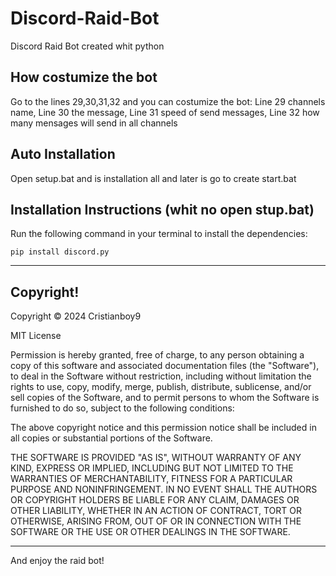# Discord-Raid-Bot
Discord Raid Bot created whit python

## How costumize the bot
Go to the lines 29,30,31,32 and you can costumize the bot:
Line 29 channels name,
Line 30 the message,
Line 31 speed of send messages,
Line 32 how many mensages will send in all channels

## Auto Installation
Open setup.bat and is installation all and later is go to create start.bat

## Installation Instructions (whit no open stup.bat) 
Run the following command in your terminal to install the dependencies:
```
pip install discord.py
```
-----------------------------------------------------------------------------------
## Copyright!
Copyright © 2024 Cristianboy9

MIT License

Permission is hereby granted, free of charge, to any person obtaining a copy
of this software and associated documentation files (the "Software"), to deal
in the Software without restriction, including without limitation the rights
to use, copy, modify, merge, publish, distribute, sublicense, and/or sell
copies of the Software, and to permit persons to whom the Software is
furnished to do so, subject to the following conditions:

The above copyright notice and this permission notice shall be included in all
copies or substantial portions of the Software.

THE SOFTWARE IS PROVIDED "AS IS", WITHOUT WARRANTY OF ANY KIND, EXPRESS OR
IMPLIED, INCLUDING BUT NOT LIMITED TO THE WARRANTIES OF MERCHANTABILITY,
FITNESS FOR A PARTICULAR PURPOSE AND NONINFRINGEMENT. IN NO EVENT SHALL THE
AUTHORS OR COPYRIGHT HOLDERS BE LIABLE FOR ANY CLAIM, DAMAGES OR OTHER
LIABILITY, WHETHER IN AN ACTION OF CONTRACT, TORT OR OTHERWISE, ARISING FROM,
OUT OF OR IN CONNECTION WITH THE SOFTWARE OR THE USE OR OTHER DEALINGS IN THE
SOFTWARE.

-----------------------------------------------------------------------------------
And enjoy the raid bot! 
